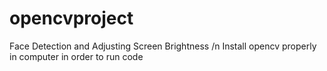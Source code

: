 # opencvproject
Face Detection and Adjusting Screen Brightness /n
Install opencv properly in computer in order to run code
